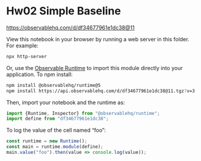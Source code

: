 # Hw02 Simple Baseline

https://observablehq.com/d/df34677961e1dc38@11

View this notebook in your browser by running a web server in this folder. For
example:

~~~sh
npx http-server
~~~

Or, use the [Observable Runtime](https://github.com/observablehq/runtime) to
import this module directly into your application. To npm install:

~~~sh
npm install @observablehq/runtime@5
npm install https://api.observablehq.com/d/df34677961e1dc38@11.tgz?v=3
~~~

Then, import your notebook and the runtime as:

~~~js
import {Runtime, Inspector} from "@observablehq/runtime";
import define from "df34677961e1dc38";
~~~

To log the value of the cell named “foo”:

~~~js
const runtime = new Runtime();
const main = runtime.module(define);
main.value("foo").then(value => console.log(value));
~~~
